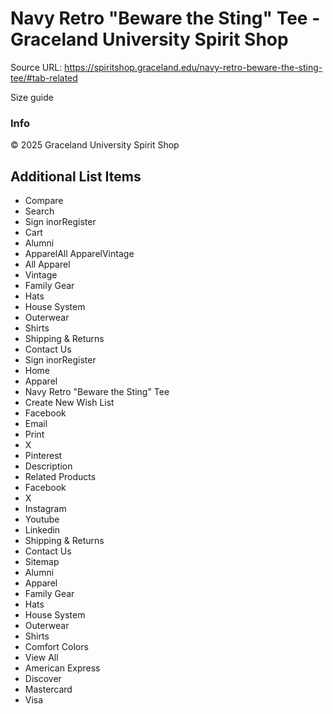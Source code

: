 # Navy Retro "Beware the Sting" Tee - Graceland University Spirit Shop

Source URL: https://spiritshop.graceland.edu/navy-retro-beware-the-sting-tee/#tab-related

Size guide

### Info

© 2025 Graceland University Spirit Shop


## Additional List Items

- Compare
- Search
- Sign inorRegister
- Cart
- Alumni
- ApparelAll ApparelVintage
- All Apparel
- Vintage
- Family Gear
- Hats
- House System
- Outerwear
- Shirts
- Shipping & Returns
- Contact Us
- Sign inorRegister
- Home
- Apparel
- Navy Retro "Beware the Sting" Tee
- Create New Wish List
- Facebook
- Email
- Print
- X
- Pinterest
- Description
- Related Products
- Facebook
- X
- Instagram
- Youtube
- Linkedin
- Shipping & Returns
- Contact Us
- Sitemap
- Alumni
- Apparel
- Family Gear
- Hats
- House System
- Outerwear
- Shirts
- Comfort Colors
- View All
- American Express
- Discover
- Mastercard
- Visa
